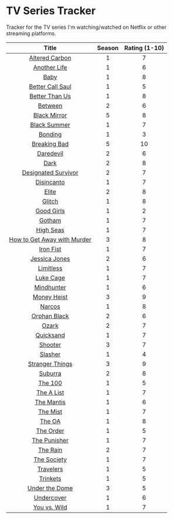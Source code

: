# TV Series Tracker

Tracker for the TV series I'm watching/watched on Netflix or other streaming platforms.

| Title | Season | Rating (1-10) |
|:-----:|:------:|:-------------:|
| [Altered Carbon](https://www.netflix.com/title/80097140) | 1 | 7 |
| [Another Life](https://www.netflix.com/title/80236236) | 1 | 6 |
| [Baby](https://www.netflix.com/title/80211634) | 1 | 8 |
| [Better Call Saul](https://www.netflix.com/title/80021955) | 1 | 5 |
| [Better Than Us](https://www.netflix.com/title/81026915) | 1 | 8 |
| [Between](https://www.netflix.com/title/80022632) | 2 | 6 |
| [Black Mirror](https://www.netflix.com/title/70264888) | 5 | 8 |
| [Black Summer](https://www.netflix.com/title/80198988) | 1 | 7 |
| [Bonding](https://www.netflix.com/title/81004814) | 1 | 3 |
| [Breaking Bad](https://www.netflix.com/title/70143836) | 5 | 10 |
| [Daredevil](https://www.netflix.com/title/80018294) | 2 | 6 |
| [Dark](https://www.netflix.com/title/80100172) | 2 | 8 |
| [Designated Survivor](https://www.netflix.com/title/80113647) | 2 | 7 |
| [Disincanto](https://www.netflix.com/title/80095697) | 1 | 7 |
| [Elite](https://www.netflix.com/title/80200942) | 2 | 8 |
| [Glitch](https://www.netflix.com/title/80108495) | 1 | 8 |
| [Good Girls](https://www.netflix.com/title/80177342) | 1 | 2 |
| [Gotham](https://www.netflix.com/title/80020542) | 1 | 7 |
| [High Seas](https://www.netflix.com/title/80233258) | 1 | 7 |
| [How to Get Away with Murder](https://www.netflix.com/title/80024057) | 3 | 8 |
| [Iron Fist](https://www.netflix.com/title/80002612) | 1 | 7 |
| [Jessica Jones](https://www.netflix.com/title/80002311) | 2 | 6 |
| [Limitless](https://www.netflix.com/title/80065182) | 1 | 7 |
| [Luke Cage](https://www.netflix.com/title/80002537) | 1 | 7 |
| [Mindhunter](https://www.netflix.com/title/80114855) | 1 | 6 |
| [Money Heist](https://www.netflix.com/title/80192098) | 3 | 9 |
| [Narcos](https://www.netflix.com/title/80025172) | 1 | 8 |
| [Orphan Black](https://www.netflix.com/title/70276033) | 2 | 6 |
| [Ozark](https://www.netflix.com/title/80117552) | 2 | 7 |
| [Quicksand](https://www.netflix.com/title/80211703) | 1 | 7 |
| [Shooter](https://www.netflix.com/title/80109194) | 3 | 7 |
| [Slasher](https://www.netflix.com/title/80105452) | 1 | 4 |
| [Stranger Things](https://www.netflix.com/title/80057281) | 3 | 9 |
| [Suburra](https://www.netflix.com/title/80081537) | 2 | 8 |
| [The 100](https://www.netflix.com/title/70283264) | 1 | 5 |
| [The A List](https://www.netflix.com/title/80196382) | 1 | 7 |
| [The Mantis](https://www.netflix.com/title/80208337) | 1 | 6 |
| [The Mist](https://www.netflix.com/title/80135414) | 1 | 7 |
| [The OA](https://www.netflix.com/title/80044950) | 1 | 8 |
| [The Order](https://www.netflix.com/title/80238357) | 1 | 5 |
| [The Punisher](https://www.netflix.com/title/80117498) | 1 | 7 |
| [The Rain](https://www.netflix.com/title/80154610) | 2 | 7 |
| [The Society](https://www.netflix.com/title/80197989) | 1 | 7 |
| [Travelers](https://www.netflix.com/title/80105699) | 1 | 5 |
| [Trinkets](https://www.netflix.com/title/80230561) | 1 | 5 |
| [Under the Dome](https://www.netflix.com/title/70280925) | 3 | 5 |
| [Undercover](https://www.netflix.com/title/80225312) | 1 | 6 |
| [You vs. Wild](https://www.netflix.com/title/80227574) | 1 | 7 |
